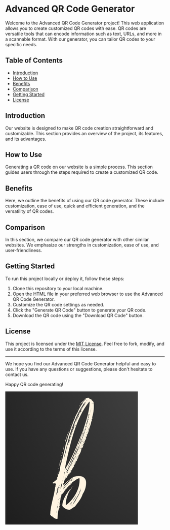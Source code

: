 # Advanced QR Code Generator

Welcome to the Advanced QR Code Generator project! This web application allows you to create customized QR codes with ease. QR codes are versatile tools that can encode information such as text, URLs, and more in a scannable format. With our generator, you can tailor QR codes to your specific needs.

## Table of Contents

- [Introduction](#introduction)
- [How to Use](#how-to-use)
- [Benefits](#benefits)
- [Comparison](#comparison)
- [Getting Started](#getting-started)
- [License](#license)

## Introduction

Our website is designed to make QR code creation straightforward and customizable. This section provides an overview of the project, its features, and its advantages.

## How to Use

Generating a QR code on our website is a simple process. This section guides users through the steps required to create a customized QR code.

## Benefits

Here, we outline the benefits of using our QR code generator. These include customization, ease of use, quick and efficient generation, and the versatility of QR codes.

## Comparison

In this section, we compare our QR code generator with other similar websites. We emphasize our strengths in customization, ease of use, and user-friendliness.

## Getting Started

To run this project locally or deploy it, follow these steps:

1. Clone this repository to your local machine.
2. Open the HTML file in your preferred web browser to use the Advanced QR Code Generator.
3. Customize the QR code settings as needed.
4. Click the "Generate QR Code" button to generate your QR code.
5. Download the QR code using the "Download QR Code" button.

## License

This project is licensed under the [MIT License](LICENSE). Feel free to fork, modify, and use it according to the terms of this license.

---

We hope you find our Advanced QR Code Generator helpful and easy to use. If you have any questions or suggestions, please don't hesitate to contact us.

Happy QR code generating!

![QR Code Generator](b%20logo%20(2).PNG)
